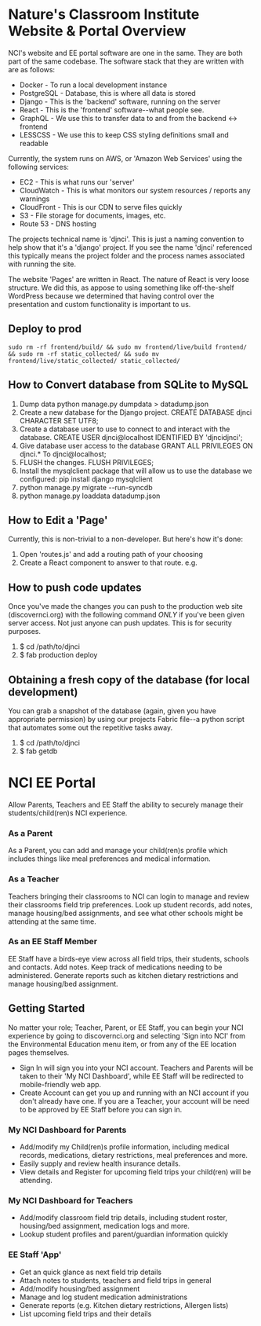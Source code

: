 # Nature's Classroom Institute Website & Portal Overview

NCI's website and EE portal software are one in the same. They are both part of the same codebase. The software stack that they are written with are as follows:

* Docker - To run a local development instance
* PostgreSQL - Database, this is where all data is stored
* Django - This is the 'backend' software, running on the server
* React - This is the 'frontend' software--what people see.
* GraphQL - We use this to transfer data to and from the backend <-> frontend
* LESSCSS - We use this to keep CSS styling definitions small and readable

Currently, the system runs on AWS, or 'Amazon Web Services' using the following services:

* EC2 - This is what runs our 'server'
* CloudWatch - This is what monitors our system resources / reports any warnings
* CloudFront - This is our CDN to serve files quickly
* S3 - File storage for documents, images, etc.
* Route 53 - DNS hosting

The projects technical name is 'djnci'. This is just a naming convention to help show that it's a 'django' project. If you see the name 'djnci' referenced this typically means the project folder and the process names associated with running the site.

The website 'Pages' are written in React. The nature of React is very loose structure. We did this, as appose to using something like off-the-shelf WordPress because we determined that having control over the presentation and custom functionality is important to us.

## Deploy to prod
    sudo rm -rf frontend/build/ && sudo mv frontend/live/build frontend/ && sudo rm -rf static_collected/ && sudo mv frontend/live/static_collected/ static_collected/


## How to Convert database from SQLite to MySQL

1. Dump data
python manage.py dumpdata > datadump.json
2. Create a new database for the Django project.
CREATE DATABASE djnci CHARACTER SET UTF8;
3. Create a database user to use to connect to and interact with the database.
CREATE USER djnci@localhost IDENTIFIED BY 'djncidjnci';
4. Give database user access to the database
GRANT ALL PRIVILEGES ON djnci.* To djnci@localhost;
5. FLUSH the changes.
FLUSH PRIVILEGES;
6. Install the mysqlclient package that will allow us to use the database we configured:
pip install django mysqlclient
7. python manage.py migrate --run-syncdb
8. python manage.py loaddata datadump.json

## How to Edit a 'Page'

Currently, this is non-trivial to a non-developer. But here's how it's done:

1. Open 'routes.js' and add a routing path of your choosing
2. Create a React component to answer to that route. e.g.

## How to push code updates

Once you've made the changes you can push to the production web site (discovernci.org) with the following command *ONLY* if you've been given server access. Not just anyone can push updates. This is for security purposes.

1. $ cd /path/to/djnci
2. $ fab production deploy


## Obtaining a fresh copy of the database (for local development)

You can grab a snapshot of the database (again, given you have appropriate permission) by using our projects Fabric file--a python script that automates some out the repetitive tasks away.

1. $ cd /path/to/djnci
2. $ fab getdb



# NCI EE Portal
Allow Parents, Teachers and EE Staff the ability to securely manage their students/child(ren)s NCI experience.

### As a Parent
As a Parent, you can add and manage your child(ren)s profile which includes things like meal preferences and medical information.

### As a Teacher
Teachers bringing their classrooms to NCI can login to manage and review their classrooms field trip preferences. Look up student records, add notes, manage housing/bed assignments, and see what other schools might be attending at the same time.

### As an EE Staff Member
EE Staff have a birds-eye view across all field trips, their students, schools and contacts. Add notes. Keep track of medications needing to be administered. Generate reports such as kitchen dietary restrictions and manage housing/bed assignment.

## Getting Started
No matter your role; Teacher, Parent, or EE Staff, you can begin your NCI experience by going to discovernci.org and selecting 'Sign into NCI' from the Environmental Education menu item, or from any of the EE location pages themselves.

* Sign In will sign you into your NCI account. Teachers and Parents will be taken to their 'My NCI Dashboard', while EE Staff will be redirected to mobile-friendly web app.
* Create Account can get you up and running with an NCI account if you don't already have one. If you are a Teacher, your account will be need to be approved by EE Staff before you can sign in.

### My NCI Dashboard for Parents
* Add/modify my Child(ren)s profile information, including medical records, medications, dietary restrictions, meal preferences and more.
* Easily supply and review health insurance details.
* View details and Register for upcoming field trips your child(ren) will be attending.

### My NCI Dashboard for Teachers
* Add/modify classroom field trip details, including student roster, housing/bed assignment, medication logs and more.
* Lookup student profiles and parent/guardian information quickly

### EE Staff 'App'
* Get an quick glance as next field trip details
* Attach notes to students, teachers and field trips in general
* Add/modify housing/bed assignment
* Manage and log student medication administrations
* Generate reports (e.g. Kitchen dietary restrictions, Allergen lists)
* List upcoming field trips and their details
